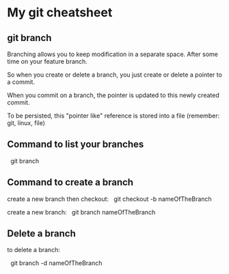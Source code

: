 # My git cheatsheet

## git branch

Branching allows you to keep modification in a separate space. After some time on your feature branch.

So when you create or delete a branch, you just create or delete a pointer to a commit.

When you commit on a branch, the pointer is updated to this newly created commit.

To be persisted, this "pointer like" reference is stored into a file (remember: git, linux, file)

## Command to list your branches

&nbsp; git branch

## Command to create a branch

create a new branch then checkout:
&nbsp; git checkout -b nameOfTheBranch

create a new branch:
&nbsp; git branch nameOfTheBranch 

## Delete a branch

to delete a branch:

&nbsp; git branch -d nameOfTheBranch

